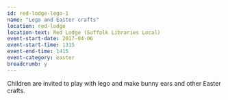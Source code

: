 ```yaml
---
id: red-lodge-lego-1
name: "Lego and Easter crafts"
location: red-lodge
location-text: Red Lodge (Suffolk Libraries Local)
event-start-date: 2017-04-06
event-start-time: 1315
event-end-time: 1415
event-category: easter
breadcrumb: y
---
```


Children are invited to play with lego and make bunny ears and other Easter crafts.
